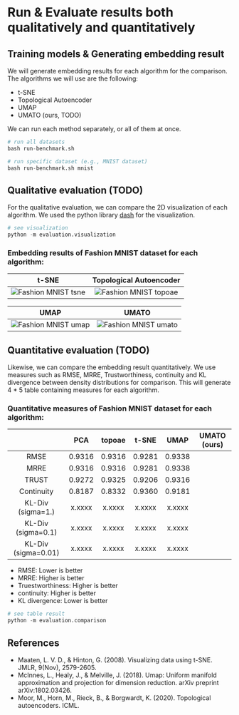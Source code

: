 # Run & Evaluate results both qualitatively and quantitatively

## Training models & Generating embedding result
We will generate embedding results for each algorithm for the comparison. The algorithms we will use are the following:
- t-SNE
- Topological Autoencoder
- UMAP
- UMATO (ours, TODO)

We can run each method separately, or all of them at once.
```python
# run all datasets
bash run-benchmark.sh

# run specific dataset (e.g., MNIST dataset)
bash run-benchmark.sh mnist
```

## Qualitative evaluation (TODO)
For the qualitative evaluation, we can compare the 2D visualization of each algorithm. We used the python library [dash](https://github.com/plotly/dash) for the visualization.

```python
# see visualization
python -m evaluation.visualization
```

### Embedding results of Fashion MNIST dataset for each algorithm:

|            t-SNE         |   Topological Autoencoder   |
:-------------------------:|:----------------------------:
![Fashion MNIST tsne](./images/fmnist/tsne.png)|![Fashion MNIST topoae](./images/fmnist/topoae.png)


|            UMAP             |           UMATO           |
:----------------------------:|:--------------------------:
![Fashion MNIST umap](./images/fmnist/umap.png)|![Fashion MNIST umato](./images/fmnist/umato.png)


## Quantitative evaluation (TODO)
Likewise, we can compare the embedding result quantitatively. We use measures such as RMSE, MRRE, Trustworthiness, continuity and KL divergence between density distributions for comparison. This will generate 4 * 5 table containing measures for each algorithm.


### Quantitative measures of Fashion MNIST dataset for each algorithm:

|                     |  PCA   | topoae | t-SNE  |  UMAP  |  UMATO (ours) |
| :-----------------: | :----: | :----: | :----: | :----: | :-----------: |
| RMSE                | 0.9316 | 0.9316 | 0.9281 | 0.9338 |               |
| MRRE                | 0.9316 | 0.9316 | 0.9281 | 0.9338 |               |
| TRUST               | 0.9272 | 0.9325 | 0.9206 | 0.9316 |               |
| Continuity          | 0.8187 | 0.8332 | 0.9360 | 0.9181 |               |
| KL-Div (sigma=1.)   | x.xxxx | x.xxxx | x.xxxx | x.xxxx |               |
| KL-Div (sigma=0.1)  | x.xxxx | x.xxxx | x.xxxx | x.xxxx |               |
| KL-Div (sigma=0.01) | x.xxxx | x.xxxx | x.xxxx | x.xxxx |               |

- RMSE: Lower is better
- MRRE: Higher is better
- Truestworthiness: Higher is better
- continuity: Higher is better
- KL divergence: Lower is better

```python
# see table result
python -m evaluation.comparison
```

## References
- Maaten, L. V. D., & Hinton, G. (2008). Visualizing data using t-SNE. JMLR, 9(Nov), 2579-2605.
- McInnes, L., Healy, J., & Melville, J. (2018). Umap: Uniform manifold approximation and projection for dimension reduction. arXiv preprint arXiv:1802.03426.
- Moor, M., Horn, M., Rieck, B., & Borgwardt, K. (2020). Topological autoencoders. ICML.